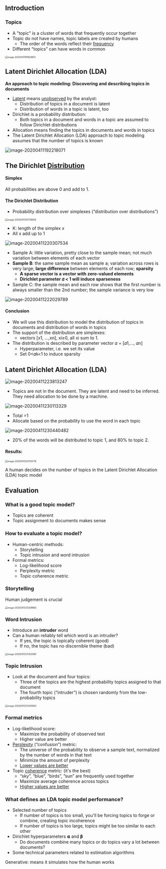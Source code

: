 ## Introduction

### Topics

- A "topic" is a cluster of words that frequently occur together
- Topic do not have names, topic labels are created by humans
  - The order of the words reflect their <u>frequency</u> 
- Different “topics” can have words in common 

<img src="https://tva1.sinaimg.cn/large/007S8ZIlgy1gdqo4ryrxgj30m40gcgum.jpg" alt="image-20200411191628972" style="zoom:50%;" />

## Latent Dirichlet Allocation (LDA)

**An approach to topic modeling: Discovering and describing topics in documents** 

- <u>Latent</u> means <u>unobserved</u> by the analyst:
  - Distribution of topics in a document is latent
  - Distribution of words in a topic is latent, too
- Dirichlet is a probability distribution:
  - Both topics in a document and words in a topic are assumed to follow Dirichlet distributions
- Allocation means finding the topics in documents and words in topics
- The Latent Dirichlet Allocation (LDA) approach to topic modeling assumes that the number of topics is known 

![image-20200411192218071](https://tva1.sinaimg.cn/large/007S8ZIlgy1gdqoat7sytj31ki0p84go.jpg)

## The Dirichlet <u>Distribution</u>

#### Simplex 

All probabilities are above 0 and add to 1. 

#### The Dirichlet Distribution

- Probability distribution over simplexes (“distribution over distributions”)

<img src="https://tva1.sinaimg.cn/large/007S8ZIlgy1gdqssghxr8j30k20dugp6.jpg" alt="image-20200411215738929" style="zoom:50%;" />

- K: length of the simplex x
- All x add up to 1

![image-20200411220307534](https://tva1.sinaimg.cn/large/007S8ZIlgy1gdqsy3k3arj30ik0fcgsu.jpg)

- Sample A: little variation, pretty close to the sample mean; not much variation between elements of each vector
- **Sample B**: the same sample mean as sample a; variation across rows is very large; **large difference** between elements of each row; **sparsity** 
  - **A sparse vector is a vector with zero-valued elements**  
  - **Dirichlet parameter 𝛼 < 1 will induce sparseness**  
- Sample C: the sample mean and each row shows that the first number is always smaller than the 2nd number; the sample variance is very low

![image-20200411222029789](https://tva1.sinaimg.cn/large/007S8ZIlgy1gdqtg6qlvrj312c0n6k3u.jpg)

#### Conclusion

- We will use this distribution to model the distribution of topics in documents and distribution of words in topics
- The support of the distribution are simplexes:
  - vectors [x1, …,xn], xi≥0, all xi sum to 1.
- The distribution is described by parameter vector 𝛼 = [𝛼1,…, 𝛼n]
  - Hyperparameter, i.e. we set its value
  - Set 0<𝛼k<1 to induce sparsity 

## Latent Dirichlet Allocation (LDA)

![image-20200411223813247](https://tva1.sinaimg.cn/large/007S8ZIlgy1gdqtym5dsoj319o0km19j.jpg)

- Topics are not in the document. They are latent and need to be inferred. They need allocation to be done by a machine. 

![image-20200411230113329](https://tva1.sinaimg.cn/large/007S8ZIlgy1gdqumk0x5aj316a0gethh.jpg)

- Total =1
- Allocate based on the probability to use the word in each topic

![image-20200411230440482](https://tva1.sinaimg.cn/large/007S8ZIlgy1gdquq59fnij317s0h6qdh.jpg)

- 20% of the words will be distributed to topic 1, and 80% to topic 2.

#### Results: 

<img src="/Users/aoyingxue/Library/Application%20Support/typora-user-images/image-20200411230750776.png" alt="image-20200411230750776" style="zoom:50%;" />

A human decides on the number of topics in the Latent Dirichlet Allocation (LDA) topic model

## Evaluation

### What is a good topic model?

- Topics are coherent
- Topic assignment to documents makes sense

### How to evaluate a topic model?

- Human-centric methods: 
  - Storytelling
  - Topic intrusion and word intrusion
- Formal metrics:
  - Log-likelihood score
  - Perplexity metric 
  - Topic coherence metric

### Storytelling

Human judgement is crucial

<img src="https://tva1.sinaimg.cn/large/007S8ZIlgy1gdquxxs81uj30sg0kyall.jpg" alt="image-20200411231209660" style="zoom:50%;" />

### Word Intrusion 

- Introduce an **intruder** word
- Can a human reliably tell which word is an intruder? 
  - If yes, the topic is topically coherent (good)
  - If no, the topic has no discernible theme (bad)

<img src="https://tva1.sinaimg.cn/large/007S8ZIlgy1gdquyucktwj30jw0ek0zv.jpg" alt="image-20200411231302580" style="zoom:50%;" />

### Topic Intrusion

- Look at the document and four topics:
  - Three of the topics are the highest probability topics assigned to that document 
  - The fourth topic (“intruder”) is chosen randomly from the low-probability topics

<img src="https://tva1.sinaimg.cn/large/007S8ZIlgy1gdquzlhmxoj30jy0e6grr.jpg" alt="image-20200411231345943" style="zoom:50%;" />

### Formal metrics

- Log-likelihood score:
  - Maximize the probability of observed text
  - Higher value are better
- <u>Perplexity</u> (“confusion”) metric:
  - The universe of the probability to observe a sample text, normalized by the number of words in that text
  - Minimize the amount of perplexity
  - <u>Lower values are better</u>
- Topic <u>coherence</u> metric: (it's the best)
  - “sky”, “blue”, “birds”, ”sun” are frequently used together
  - Maximize average coherence across topics
  - <u>Higher values are better</u>

### What defines an LDA topic model performance?

- Selected number of topics
  - If number of topics is too small, you'll be forcing topics to forge or combine, creating topic incoherence
  - If number of topics is too large, topics might be too similar to each other
- Dirichlet hyperparameters 𝝰 and 𝛃
  - Do documents combine many topics or do topics vary a lot between documents?
- Some technical parameters related to estimation algorithms 

Generative: means it simulates how the human works